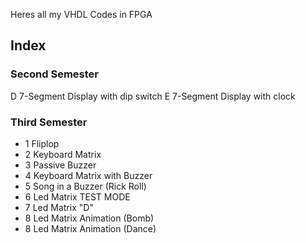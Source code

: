 Heres all my VHDL Codes in FPGA
## Index
### Second Semester
D 7-Segment Display with dip switch
E 7-Segment Display with clock 
### Third Semester
- 1 Fliplop
- 2 Keyboard Matrix
- 3 Passive Buzzer
- 4 Keyboard Matrix with Buzzer
- 5 Song in a Buzzer (Rick Roll)
- 6 Led Matrix TEST MODE
- 7 Led Matrix "D"
- 8 Led Matrix Animation (Bomb)
- 8 Led Matrix Animation (Dance)
